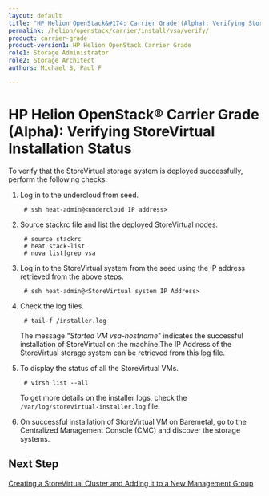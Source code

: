 ```yaml
---
layout: default
title: "HP Helion OpenStack&#174; Carrier Grade (Alpha): Verifying StoreVirtual Installation Status"
permalink: /helion/openstack/carrier/install/vsa/verify/
product: carrier-grade
product-version1: HP Helion OpenStack Carrier Grade
role1: Storage Administrator
role2: Storage Architect
authors: Michael B, Paul F

---
```

<!--UNDER REVISION-->


<script>

function PageRefresh {
onLoad="window.refresh"
}

PageRefresh();

</script>

<!--
<p style="font-size: small;"> <a href="/helion/openstack/carrier/install/vsa/deploy/">&#9664; Deploying HP StoreVirtual VSA </a>| <a href="/helion/openstack/carrier/install/vsa/cluster/">Creating a StoreVirtual Cluster and adding it to a new Management Group &#9654;</a>
</p> 
-->

# HP Helion OpenStack&#174; Carrier Grade (Alpha): Verifying StoreVirtual Installation Status

To verify that the StoreVirtual storage system is deployed successfully, perform the following checks:

1. Log in to the undercloud from seed.




		# ssh heat-admin@<undercloud IP address>

 		 
2. Source stackrc file and list the deployed StoreVirtual nodes.

		# source stackrc 
		# heat stack-list
		# nova list|grep vsa

3. Log in to the StoreVirtual system from the seed using the IP address retrieved 
from the above steps.

		# ssh heat-admin@<StoreVirtual system IP Address>

4. Check the log files.

		# tail-f /installer.log

	The message "*Started VM vsa-hostname*" indicates the successful installation of StoreVirtual on the machine.The IP Address of the StoreVirtual storage system can be retrieved from this log file.

5. To display the status of all the StoreVirtual VMs.

		# virsh list --all 

	To get more details on the installer logs, check the `/var/log/storevirtual-installer.log` file.

6. On successful installation of StoreVirtual VM on Baremetal, go to the Centralized Management Console (CMC) and discover the storage systems. 

## Next Step

[Creating a StoreVirtual Cluster and Adding it to a New Management Group](/helion/openstack/carrier/install/vsa/cluster/)


